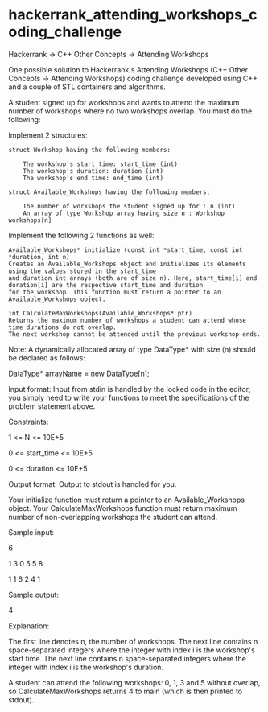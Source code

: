 # hackerrank_attending_workshops_coding_challenge

Hackerrank -> C++ Other Concepts -> Attending Workshops

One possible solution to Hackerrank's Attending Workshops (C++ Other Concepts -> Attending Workshops) coding challenge 
developed using C++ and a couple of STL containers and algorithms.

A student signed up for workshops and wants to attend the maximum number of workshops where no two workshops overlap. You must do the following:

Implement 2 structures:

    struct Workshop having the following members:
        
        The workshop's start time: start_time (int)
        The workshop's duration: duration (int)
        The workshop's end time: end_time (int)

    struct Available_Workshops having the following members:
    
        The number of workshops the student signed up for : n (int)
        An array of type Workshop array having size n : Workshop workshops[n]

Implement the following 2 functions as well:

    Available_Workshops* initialize (const int *start_time, const int *duration, int n)
    Creates an Available_Workshops object and initializes its elements using the values stored in the start_time 
    and duration int arrays (both are of size n). Here, start_time[i] and duration[i] are the respective start_time and duration 
    for the workshop. This function must return a pointer to an Available_Workshops object.

    int CalculateMaxWorkshops(Available_Workshops* ptr)
    Returns the maximum number of workshops a student can attend whose time durations do not overlap. 
    The next workshop cannot be attended until the previous workshop ends.

Note: A dynamically allocated array of type DataType* with size (n) should be declared as follows:

DataType* arrayName = new DataType[n];

Input format:
Input from stdin is handled by the locked code in the editor; you simply need to write your functions to meet the specifications of the problem statement above.

Constraints:

1 <= N <= 10E+5

0 <= start_time <= 10E+5

0 <= duration <= 10E+5

Output format:
Output to stdout is handled for you.

Your initialize function must return a pointer to an Available_Workshops object.
Your CalculateMaxWorkshops function must return maximum number of non-overlapping workshops the student can attend.

Sample input:

6

1 3 0 5 5 8

1 1 6 2 4 1

Sample output:

4

Explanation:

The first line denotes n, the number of workshops.
The next line contains n space-separated integers where the integer with index i is the workshop's start time.
The next line contains n space-separated integers where the integer with index i is the workshop's duration.

A student can attend the following workshops: 0, 1, 3 and 5 without overlap, so CalculateMaxWorkshops returns 4 to main 
(which is then printed to stdout).
